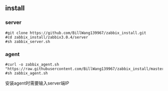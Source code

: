 ## install
### server
```
#git clone https://github.com/BillWang139967/zabbix_install.git
#cd zabbix_install/zabbix3.0.4/server
#sh zabbix_server.sh
```
### agent
```
#curl -o zabbix_agent.sh "https://raw.githubusercontent.com/BillWang139967/zabbix_install/master/zabbix3.0.4/agent/zabbix_agent.sh"
#sh zabbix_agent.sh
```
安装agent时需要输入server端IP

